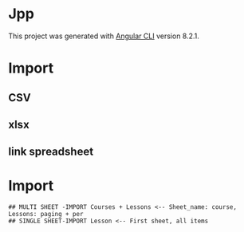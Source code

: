 # Jpp

This project was generated with [Angular CLI](https://github.com/angular/angular-cli) version 8.2.1.

# Import
## CSV
## xlsx
## link spreadsheet

# Import 
    ## MULTI SHEET -IMPORT Courses + Lessons <-- Sheet_name: course, Lessons: paging + per
    ## SINGLE SHEET-IMPORT Lesson <-- First sheet, all items